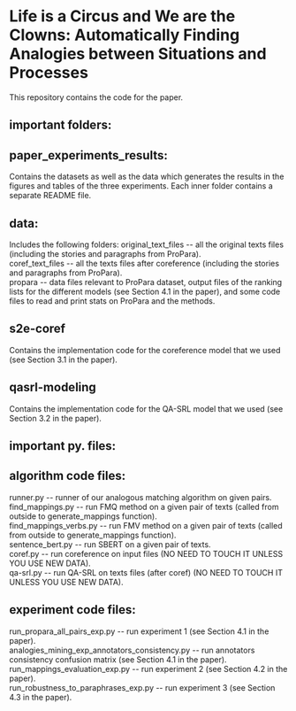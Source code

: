 # Life is a Circus and We are the Clowns: Automatically Finding Analogies between Situations and Processes

This repository contains the code for the paper.

## important folders:

## paper_experiments_results:
Contains the datasets as well as the data which generates the results in the figures and tables of the three experiments. 
Each inner folder contains a separate README file.<br/>

## data:
Includes the following folders:
original_text_files -- all the original texts files (including the stories and paragraphs from ProPara).<br/>
coref_text_files -- all the texts files after coreference (including the stories and paragraphs from ProPara).<br/>
propara -- data files relevant to ProPara dataset, output files of the ranking lists for the different models 
   (see Section 4.1 in the paper), and some code files to read and print stats on ProPara and the methods.<br/>
   
## s2e-coref
Contains the implementation code for the coreference model that we used (see Section 3.1 in the paper).<br/>

## qasrl-modeling
Contains the implementation code for the QA-SRL model that we used (see Section 3.2 in the paper).<br/>

## important py. files:
## algorithm code files:
runner.py -- runner of our analogous matching algorithm on given pairs.<br/>
find_mappings.py -- run FMQ method on a given pair of texts  (called from outside to generate_mappings function).<br/>
find_mappings_verbs.py -- run FMV method on a given pair of texts (called from outside to generate_mappings function).\
sentence_bert.py -- run SBERT on a given pair of texts.<br/>
coref.py -- run coreference on input files (NO NEED TO TOUCH IT UNLESS YOU USE NEW DATA).<br/>
qa-srl.py -- run QA-SRL on texts files (after coref) (NO NEED TO TOUCH IT UNLESS YOU USE NEW DATA).<br/>

## experiment code files:
run_propara_all_pairs_exp.py -- run experiment 1 (see Section 4.1 in the paper).<br/>
analogies_mining_exp_annotators_consistency.py -- run annotators consistency confusion matrix 
(see Section 4.1 in the paper).<br/>
run_mappings_evaluation_exp.py -- run experiment 2 (see Section 4.2 in the paper).<br/>
run_robustness_to_paraphrases_exp.py -- run experiment 3 (see Section 4.3 in the paper).<br/>




